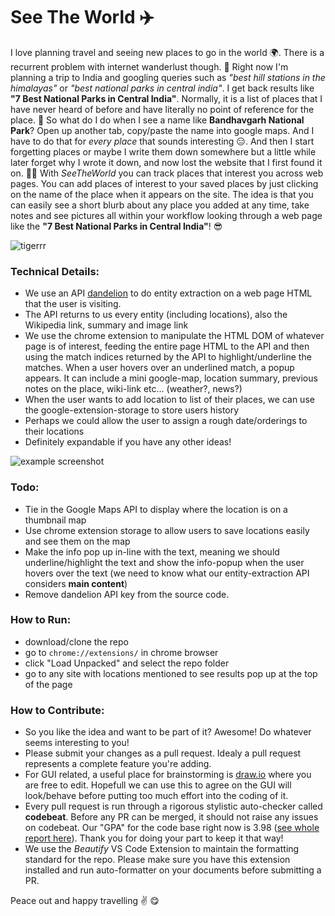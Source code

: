 # See The World :airplane:

I love planning travel and seeing new places to go in the world :earth_africa:. There is a recurrent problem with internet wanderlust though. :grimacing: Right now I'm planning a trip to India and googling queries such as *"best hill stations in the himalayas"* or *"best national parks in central india"*. I get back results like **"7 Best National Parks in Central India"**. Normally, it is a list of places that I have never heard of before and have literally no point of reference for the place. :hear_no_evil: So what do I do when I see a name like **Bandhavgarh National Park**? Open up another tab, copy/paste the name into google maps. And I have to do that for *every place* that sounds interesting :expressionless:. And then I start forgetting places or maybe I write them down somewhere but a little while later forget why I wrote it down, and now lost the website that I first found it on. :man_facepalming: With *SeeTheWorld* you can track places that interest you across web pages. You can add places of interest to your saved places by just clicking on the name of the place when it appears on the site. The idea is that you can easily see a short blurb about any place you added at any time, take notes and see pictures all within your workflow looking through a web page like the **"7 Best National Parks in Central India"**! :sunglasses:

![tigerrr](https://travel-blog.waytoindia.com/wp-content/uploads/Kanger-Ghati-National-Park.jpg)

### Technical Details:
- We use an API [dandelion](https://dandelion.eu/docs/api/datatxt/nex/v1/) to do entity extraction on a web page HTML that the user is visiting.
- The API returns to us every entity (including locations), also the Wikipedia link, summary and image link
- We use the chrome extension to manipulate the HTML DOM of whatever page is of interest, feeding the entire page HTML to the API and then using the match indices returned by the API to highlight/underline the matches. When a user hovers over an underlined match, a popup appears. It can include a mini google-map, location summary, previous notes on the place, wiki-link etc... (weather?, news?)
- When the user wants to add location to list of their places, we can use the google-extension-storage to store users history
- Perhaps we could allow the user to assign a rough date/orderings to their locations
- Definitely expandable if you have any other ideas!


![example screenshot](assets/readme_example.png)

### Todo:
- Tie in the Google Maps API to display where the location is on a thumbnail map
- Use chrome extension storage to allow users to save locations easily and see them on the map
- Make the info pop up in-line with the text, meaning we should underline/highlight the text and show the info-popup when the user hovers over the text (we need to know what our entity-extraction API considers **main content**)
- Remove dandelion API key from the source code.

### How to Run:
- download/clone the repo
- go to ```chrome://extensions/``` in chrome browser
- click "Load Unpacked" and select the repo folder
- go to any site with locations mentioned to see results pop up at the top of the page

### How to Contribute:
- So you like the idea and want to be part of it? Awesome! Do whatever seems interesting to you!
- Please submit your changes as a pull request. Idealy a pull request represents a complete feature you're adding.
- For GUI related, a useful place for brainstorming is [draw.io](https://drive.google.com/file/d/1-qyOF1iSzyxsx16Yxgx-hzV8WLq0Mt1d/view?usp=sharing) where you are free to edit. Hopefull we can use this to agree on the GUI will look/behave before putting too much effort into the coding of it.
- Every pull request is run through a rigorous stylistic auto-checker called **codebeat**. Before any PR can be merged, it should not raise any issues on codebeat. Our "GPA" for the code base right now is 3.98 ([see whole report here](https://codebeat.co/projects/github-com-josiahcoad-seetheworld-master)). Thank you for doing your part to keep it that way!
- We use the *Beautify* VS Code Extension to maintain the formatting standard for the repo. Please make sure you have this extension installed and run auto-formatter on your documents before submitting a PR.

Peace out and happy travelling :v: :yum:
